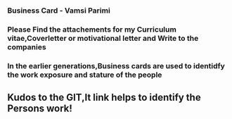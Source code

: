 ### Business Card - Vamsi Parimi
### Please Find the attachements for my Curriculum vitae,Coverletter or motivational letter and Write to the companies ##
### In the earlier generations,Business cards are used to identidfy the work exposure and stature of the people
##             Kudos to the GIT,It link helps to identify the Persons work! ######
